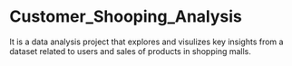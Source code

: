 # Customer_Shooping_Analysis
It is a data analysis project that explores and visulizes key insights from a dataset related to users and sales of products in shopping malls.
